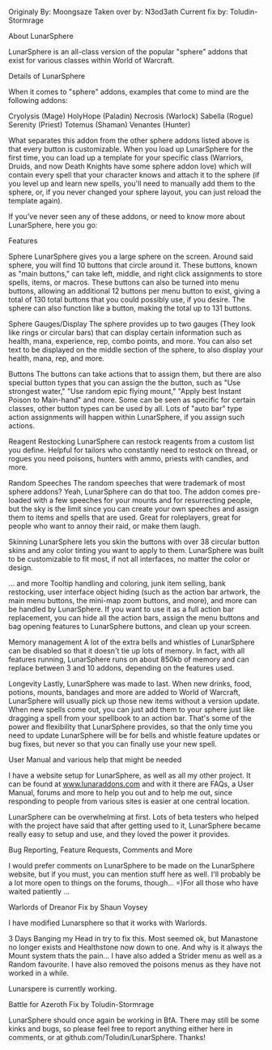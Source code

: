 

Originaly By: Moongsaze
Taken over by: N3od3ath
Current fix by: Toludin-Stormrage

About LunarSphere

LunarSphere is an all-class version of the popular "sphere" addons that exist for various classes within World of Warcraft.

Details of LunarSphere

When it comes to "sphere" addons, examples that come to mind are the following addons:

Cryolysis (Mage)
HolyHope (Paladin)
Necrosis (Warlock)
Sabella (Rogue)
Serenity (Priest)
Totemus (Shaman)
Venantes (Hunter)

What separates this addon from the other sphere addons listed above is that every button is customizable. When you load up LunarSphere for the first time, you can load up a template for your specific class (Warriors, Druids, and now Death Knights have some sphere addon love) which will contain every spell that your character knows and attach it to the sphere (if you level up and learn new spells, you'll need to manually add them to the sphere, or, if you never changed your sphere layout, you can just reload the template again).

If you've never seen any of these addons, or need to know more about LunarSphere, here you go:

Features

Sphere
LunarSphere gives you a large sphere on the screen. Around said sphere, you will find 10 buttons that circle around it. These buttons, known as "main buttons," can take left, middle, and right click assignments to store spells, items, or macros. These buttons can also be turned into menu buttons, allowing an additional 12 buttons per menu button to exist, giving a total of 130 total buttons that you could possibly use, if you desire. The sphere can also function like a button, making the total up to 131 buttons.

Sphere Gauges/Display
The sphere provides up to two gauges (They look like rings or circular bars) that can display certain information such as health, mana, experience, rep, combo points, and more. You can also set text to be displayed on the middle section of the sphere, to also display your health, mana, rep, and more.

Buttons
The buttons can take actions that to assign them, but there are also special button types that you can assign the the button, such as "Use strongest water," "Use random epic flying mount," "Apply best Instant Poison to Main-hand" and more. Some can be seen as specific for certain classes, other button types can be used by all. Lots of "auto bar" type action assignments will happen within LunarSphere, if you assign such actions.

Reagent Restocking
LunarSphere can restock reagents from a custom list you define. Helpful for tailors who constantly need to restock on thread, or rogues you need poisons, hunters with ammo, priests with candles, and more.

Random Speeches
The random speeches that were trademark of most sphere addons? Yeah, LunarSphere can do that too. The addon comes pre-loaded with a few speeches for your mounts and for resurrecting people, but the sky is the limit since you can create your own speeches and assign them to items and spells that are used. Great for roleplayers, great for people who want to annoy their raid, or make them laugh.

Skinning
LunarSphere lets you skin the buttons with over 38 circular button skins and any color tinting you want to apply to them. LunarSphere was built to be customizable to fit most, if not all interfaces, no matter the color or design.

... and more
Tooltip handling and coloring, junk item selling, bank restocking, user interface object hiding (such as the action bar artwork, the main menu buttons, the mini-map zoom buttons, and more), and more can be handled by LunarSphere. If you want to use it as a full action bar replacement, you can hide all the action bars, assign the menu buttons and bag opening features to LunarSphere buttons, and clean up your screen.

Memory management
A lot of the extra bells and whistles of LunarSphere can be disabled so that it doesn't tie up lots of memory. In fact, with all features running, LunarSphere runs on about 850kb of memory and can replace between 3 and 10 addons, depending on the features used.

Longevity
Lastly, LunarSphere was made to last. When new drinks, food, potions, mounts, bandages and more are added to World of Warcraft, LunarSphere will usually pick up those new items without a version update. When new spells come out, you can just add them to your sphere just like dragging a spell from your spellbook to an action bar. That's some of the power and flexibility that LunarSphere provides, so that the only time you need to update LunarSphere will be for bells and whistle feature updates or bug fixes, but never so that you can finally use your new spell.

User Manual and various help that might be needed

I have a website setup for LunarSphere, as well as all my other project. It can be found at www.lunaraddons.com and with it there are FAQs, a User Manual, forums and more to help you out and to help me out, since responding to people from various sites is easier at one central location.

LunarSphere can be overwhelming at first. Lots of beta testers who helped with the project have said that after getting used to it, LunarSphere became really easy to setup and use, and they loved the power it provides.

Bug Reporting, Feature Requests, Comments and More

I would prefer comments on LunarSphere to be made on the LunarSphere website, but if you must, you can mention stuff here as well. I'll probably be a lot more open to things on the forums, though... =)For all those who have waited patiently ...

Warlords of Dreanor Fix by Shaun Voysey

I have modified Lunarsphere so that it works with Warlords.

3 Days Banging my Head in try to fix this. Most seemed ok, but Manastone no longer exists
and Healthstone now down to one. And why is it always the Mount system thats the pain...
I have also added a Strider menu as well as a Random favourite.
I have also removed the poisons menus as they have not worked in a while.

Lunarspere is currently working.

Battle for Azeroth Fix by Toludin-Stormrage

LunarSphere should once again be working in BfA. There may still be some kinks and bugs, so please feel free to report anything either here in comments, or at github.com/Toludin/LunarSphere. Thanks!
